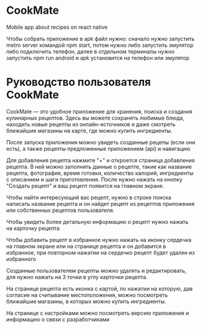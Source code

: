 # CookMate

Mobile app about recipes on react native

Чтобы собрать приложение в apk файл нужно: сначало нужно запустить metro server командой npm start,
потом нужно либо запустить эмулятор либо подключить телефон, далее в отдельном терминалы нужно запустить npm run android и apk установится на телефон или эмулятор 

# Руководство пользователя CookMate

CookMate — это удобное приложение для хранения, поиска и создания кулинарных рецептов. Здесь вы можете сохранять любимые блюда, находить новые рецепты из онлайн-источников и даже смотреть ближайшие магазины на карте, где можно купить ингредиенты.

После запуска приложения можно увидеть созданные рецепы (если они есть), а также рецепты предложенные приложением (api) и навигацию

Для добавления рецепта нажмите "+" и откроется страница добавления рецепта. В ней можно заполнить данные о рецепте, такие как название рецепта, фотография, время готовки, количество калорий, ингредиенты с описанием и шаги приготовления.
После нужно нажать на кнопку "Создать рецепт" и ваш рецепт появится на главном экране.

Чтобы найти интересующий вас рецепт, нужно в строке поиска написать название рецепта и он найдет рецепт из рецептов приложения или собственных рецептов пользователя.

Чтобы увидеть более детальную информацию о рецепт нужно нажать на карточку рецепта

Чтобы добавить рецепт в избранное нужно нажать на иконку сердечка на главном экране или на странице рецепта и он добавится в избранное, при повторном нажатии на сердечко рецепт будет удален из избранного

Созданные пользователем рецепты можно удалять и редактировать, для нужно нажать на 3 точки в углу карточки рецепта.

На странице рецепта есть иконка с картой, по нажатии на которую, дав согласие на считывание местоположения, можно посмотреть ближайшие магазины, в которых можно купить ингредиенты.

На странице с настройками можно посмотреть версию приложения и информацию о связи с разработчиками
